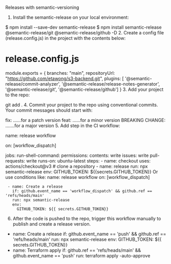 Releases with semantic-versioning
1. Install the semantic-release on your local environment:

 $ npm install --save-dev semantic-release
 $ npm install semantic-release @semantic-release/git @semantic-release/github -D
2. Create a config file (release.config.js) in the project with the contents below:

release.config.js
====================

module.exports = {
branches: "main",
repositoryUrl: "https://github.com/etawong/s3-backend.git",
plugins: [
  '@semantic-release/commit-analyzer',
  '@semantic-release/release-notes-generator',
  '@semantic-release/git',
  '@semantic-release/github']
 }
3. Add your project to the repo:

 git add .
4. Commit your project to the repo using conventional commits. Your commit messages should start with:

   fix:                  ......for a patch version
   feat:                 ......for a minor version
   BREAKING CHANGE:      .......for a major version
5. Add step in the CI workflow:

name: release workflow

on: [workflow_dispatch]

jobs:
  run-shell-command:
    permissions:
      contents: write
      issues: write
      pull-requests: write
   runs-on: ubuntu-latest
    steps:
     - name: checkout
       uses: actions/checkout@v3 # clone a repository
     - name: release
       run: npx semantic-release
       env:
         GITHUB_TOKEN: ${{secrets.GITHUB_TOKEN}}
Or use conditions like:
     name: release workflow
     on:
        [workflow_dispatch]

     - name: Create a release
       if: github.event_name == 'workflow_dispatch' && github.ref == 'refs/heads/main'
       run: npx semantic-release
       env:
         GITHUB_TOKEN: ${{ secrets.GITHUB_TOKEN}}
6. After the code is pushed to the repo, trigger this workflow manually to publish and create a release version.

- name: Create a release
  if: github.event_name == 'push' && github.ref == 'refs/heads/main'
  run: npx semantic-release
  env:
  GITHUB_TOKEN: ${{ secrets.GITHUB_TOKEN}}
- name: Terraform apply
  if: github.ref == 'refs/heads/main' && github.event_name == 'push'
  run: terraform apply -auto-approve